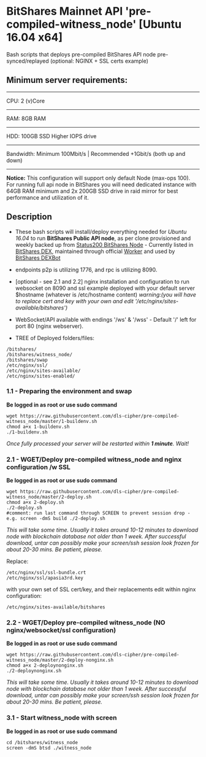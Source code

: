 # BitShares Mainnet API 'pre-compiled-witness_node' [Ubuntu 16.04 x64]
Bash scripts that deploys pre-compiled BitShares API node pre-synced/replayed (optional: NGINX + SSL certs example)

## Minimum server requirements:

<hr>
CPU: 2 (v)Core
<hr>
RAM: 8GB RAM
<hr>
HDD: 100GB SSD Higher IOPS drive
<hr>
Bandwidth: Minimum 100Mbit/s | Recommended +1Gbit/s (both up and down)
<hr>

**Notice:**  This configuration will support only default Node (max-ops 100). For running full api node in BitShares you will need dedicated instance with 64GB RAM minimum and 2x 200GB SSD drive in raid mirror for best performance and utilization of it.

## Description

- These bash scripts will install/deploy everything needed for *Ubuntu 16.04* to run **BitShares Public API node**, as per clone provisioned and weekly backed up from [Status200 BitShares Node](https://status200.bitshares.apasia.tech) - Currently listed in [BitShares DEX](https://wallet.bitshares.org), maintained through official [Worker](https://www.bitshares.foundation/workers/2018-08-flash-global-infrastructure) and used by [BitShares DEXBot](https://github.com/Codaone/DEXBot/)

- endpoints p2p is utilizing 1776, and rpc is utilizing 8090.

- [optional - see 2.1 and 2.2] nginx installation and configuration to run websocket on 8090 and ssl example deployed with your default server $hostname (whatever is /etc/hostname content)
*warning:(you will have to replace cert and key with your own and edit '/etc/nginx/sites-available/bitshares')*

- WebSocket/API available with endings '/ws' & '/wss' - Default '/' left for port 80 (nginx webserver).

- TREE of Deployed folders/files:

```
/bitshares/
/bitshares/witness_node/
/bitshares/swap
/etc/nginx/ssl/
/etc/nginx/sites-available/
/etc/nginx/sites-enabled/
```

### 1.1 - Preparing the environment and swap

**Be logged in as root or use sudo command**

```
wget https://raw.githubusercontent.com/dls-cipher/pre-compiled-witness_node/master/1-buildenv.sh
chmod a+x 1-buildenv.sh
./1-buildenv.sh
```

*Once fully processed your server will be restarted within **1 minute**. Wait!*

### 2.1 - WGET/Deploy pre-compiled witness_node and nginx configuration /w SSL

**Be logged in as root or use sudo command**

```
wget https://raw.githubusercontent.com/dls-cipher/pre-compiled-witness_node/master/2-deploy.sh
chmod a+x 2-deploy.sh
./2-deploy.sh
#comment: run last command through SCREEN to prevent session drop - e.g. screen -dmS build ./2-deploy.sh
```

*This will take some time. Usually it takes around 10-12 minutes to download node with blockchain database not older than 1 week. After successful download, untar can possibly make your screen/ssh session look frozen for about 20-30 mins. Be patient, please.*

Replace:

```
/etc/nginx/ssl/ssl-bundle.crt
/etc/nginx/ssl/apasia3rd.key
```

with your own set of SSL cert/key, and their replacements edit within nginx configuration:

```
/etc/nginx/sites-available/bitshares
```

### 2.2 - WGET/Deploy pre-compiled witness_node (NO nginx/websocket/ssl configuration)

**Be logged in as root or use sudo command**

```
wget https://raw.githubusercontent.com/dls-cipher/pre-compiled-witness_node/master/2-deploy-nonginx.sh
chmod a+x 2-deploynonginx.sh
./2-deploynonginx.sh
```

*This will take some time. Usually it takes around 10-12 minutes to download node with blockchain database not older than 1 week. After successful download, untar can possibly make your screen/ssh session look frozen for about 20-30 mins. Be patient, please.*

### 3.1 - Start witness_node with screen

**Be logged in as root or use sudo command**

```
cd /bitshares/witness_node
screen -dmS btsd ./witness_node
```



